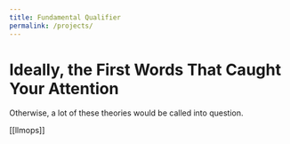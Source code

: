 ```yaml
---
title: Fundamental Qualifier
permalink: /projects/
---
```


# Ideally, the First Words That Caught Your Attention

Otherwise, a lot of these theories would be called into question.

[[llmops]]
